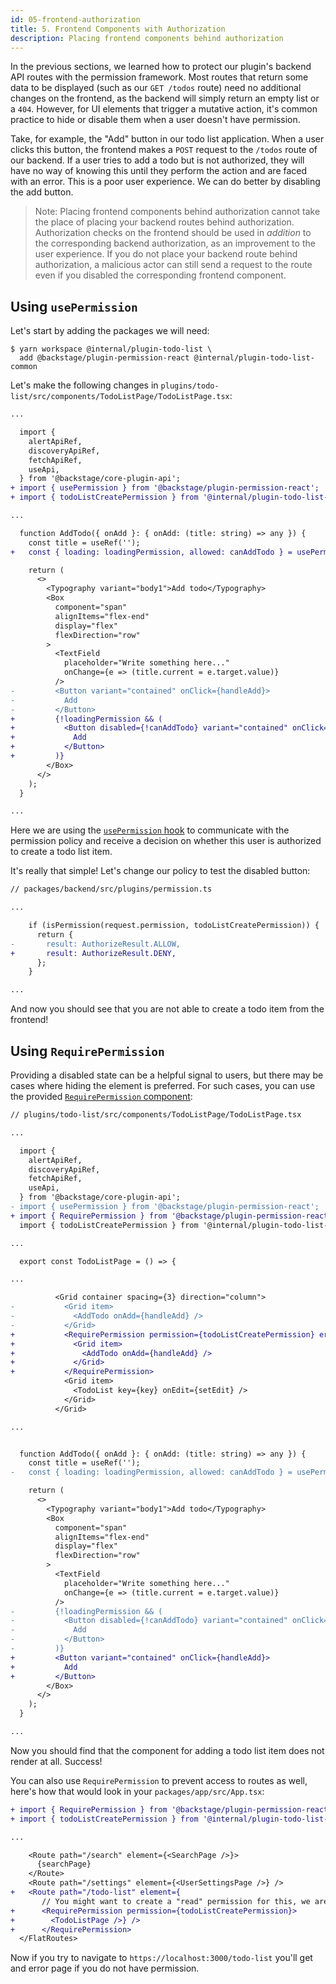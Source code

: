 ```yaml
---
id: 05-frontend-authorization
title: 5. Frontend Components with Authorization
description: Placing frontend components behind authorization
---
```


In the previous sections, we learned how to protect our plugin's backend API routes with the permission framework. Most routes that return some data to be displayed (such as our `GET /todos` route) need no additional changes on the frontend, as the backend will simply return an empty list or a `404`. However, for UI elements that trigger a mutative action, it's common practice to hide or disable them when a user doesn't have permission.

Take, for example, the "Add" button in our todo list application. When a user clicks this button, the frontend makes a `POST` request to the `/todos` route of our backend. If a user tries to add a todo but is not authorized, they will have no way of knowing this until they perform the action and are faced with an error. This is a poor user experience. We can do better by disabling the add button.

> Note: Placing frontend components behind authorization cannot take the place of placing your backend routes behind authorization. Authorization checks on the frontend should be used in _addition_ to the corresponding backend authorization, as an improvement to the user experience. If you do not place your backend route behind authorization, a malicious actor can still send a request to the route even if you disabled the corresponding frontend component.

## Using `usePermission`

Let's start by adding the packages we will need:

```
$ yarn workspace @internal/plugin-todo-list \
  add @backstage/plugin-permission-react @internal/plugin-todo-list-common
```

Let's make the following changes in `plugins/todo-list/src/components/TodoListPage/TodoListPage.tsx`:

```diff
...

  import {
    alertApiRef,
    discoveryApiRef,
    fetchApiRef,
    useApi,
  } from '@backstage/core-plugin-api';
+ import { usePermission } from '@backstage/plugin-permission-react';
+ import { todoListCreatePermission } from '@internal/plugin-todo-list-common';

...

  function AddTodo({ onAdd }: { onAdd: (title: string) => any }) {
    const title = useRef('');
+   const { loading: loadingPermission, allowed: canAddTodo } = usePermission({ permission: todoListCreatePermission });

    return (
      <>
        <Typography variant="body1">Add todo</Typography>
        <Box
          component="span"
          alignItems="flex-end"
          display="flex"
          flexDirection="row"
        >
          <TextField
            placeholder="Write something here..."
            onChange={e => (title.current = e.target.value)}
          />
-         <Button variant="contained" onClick={handleAdd}>
-           Add
-         </Button>
+         {!loadingPermission && (
+           <Button disabled={!canAddTodo} variant="contained" onClick={handleAdd}>
+             Add
+           </Button>
+         )}
        </Box>
      </>
    );
  }

...
```

Here we are using the [`usePermission` hook](https://backstage.io/docs/reference/plugin-permission-react.usepermission) to communicate with the permission policy and receive a decision on whether this user is authorized to create a todo list item.

It's really that simple! Let's change our policy to test the disabled button:

```diff
// packages/backend/src/plugins/permission.ts

...

    if (isPermission(request.permission, todoListCreatePermission)) {
      return {
-       result: AuthorizeResult.ALLOW,
+       result: AuthorizeResult.DENY,
      };
    }

...
```

And now you should see that you are not able to create a todo item from the frontend!

## Using `RequirePermission`

Providing a disabled state can be a helpful signal to users, but there may be cases where hiding the element is preferred. For such cases, you can use the provided [`RequirePermission` component](https://backstage.io/docs/reference/plugin-permission-react.requirepermission):

```diff
// plugins/todo-list/src/components/TodoListPage/TodoListPage.tsx

...

  import {
    alertApiRef,
    discoveryApiRef,
    fetchApiRef,
    useApi,
  } from '@backstage/core-plugin-api';
- import { usePermission } from '@backstage/plugin-permission-react';
+ import { RequirePermission } from '@backstage/plugin-permission-react';
  import { todoListCreatePermission } from '@internal/plugin-todo-list-common';

...

  export const TodoListPage = () => {

...

          <Grid container spacing={3} direction="column">
-           <Grid item>
-             <AddTodo onAdd={handleAdd} />
-           </Grid>
+           <RequirePermission permission={todoListCreatePermission} errorPage={<></>}>
+             <Grid item>
+               <AddTodo onAdd={handleAdd} />
+             </Grid>
+           </RequirePermission>
            <Grid item>
              <TodoList key={key} onEdit={setEdit} />
            </Grid>
          </Grid>

...


  function AddTodo({ onAdd }: { onAdd: (title: string) => any }) {
    const title = useRef('');
-   const { loading: loadingPermission, allowed: canAddTodo } = usePermission({ permission: todoListCreatePermission });

    return (
      <>
        <Typography variant="body1">Add todo</Typography>
        <Box
          component="span"
          alignItems="flex-end"
          display="flex"
          flexDirection="row"
        >
          <TextField
            placeholder="Write something here..."
            onChange={e => (title.current = e.target.value)}
          />
-         {!loadingPermission && (
-           <Button disabled={!canAddTodo} variant="contained" onClick={handleAdd}>
-             Add
-           </Button>
-         )}
+         <Button variant="contained" onClick={handleAdd}>
+           Add
+         </Button>
        </Box>
      </>
    );
  }

...
```

Now you should find that the component for adding a todo list item does not render at all. Success!

You can also use `RequirePermission` to prevent access to routes as well, here's how that would look in your `packages/app/src/App.tsx`:

```diff
+ import { RequirePermission } from '@backstage/plugin-permission-react';
+ import { todoListCreatePermission } from '@internal/plugin-todo-list-common';

...

    <Route path="/search" element={<SearchPage />}>
      {searchPage}
    </Route>
    <Route path="/settings" element={<UserSettingsPage />} />
+   <Route path="/todo-list" element={
       // You might want to create a "read" permission for this, we are just using this one as an example
+      <RequirePermission permission={todoListCreatePermission}>
+        <TodoListPage />} />
+      </RequirePermission>
  </FlatRoutes>
```

Now if you try to navigate to `https://localhost:3000/todo-list` you'll get and error page if you do not have permission.
